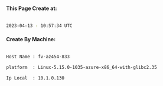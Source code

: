 
   
#### This Page Create at:

```bash

2023-04-13 - 10:57:34 UTC

```

#### Create By Machine:

```bash

Host Name : fv-az454-833

platform  : Linux-5.15.0-1035-azure-x86_64-with-glibc2.35

Ip Local  : 10.1.0.130

```

